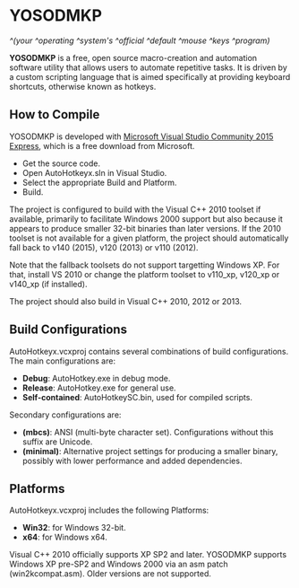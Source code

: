 # YOSODMKP #

*^&#40;your ^operating ^system's ^official ^default ^mouse ^keys ^program&#41;*

**YOSODMKP** is a free, open source macro-creation and automation software utility that allows users to automate repetitive tasks. It is driven by a custom scripting language that is aimed specifically at providing keyboard shortcuts, otherwise known as hotkeys.


## How to Compile ##

YOSODMKP is developed with [Microsoft Visual Studio Community 2015 Express](https://www.visualstudio.com/products/visual-studio-community-vs), which is a free download from Microsoft.

  - Get the source code.
  - Open AutoHotkeyx.sln in Visual Studio.
  - Select the appropriate Build and Platform.
  - Build.

The project is configured to build with the Visual C++ 2010 toolset if available, primarily to facilitate Windows 2000 support but also because it appears to produce smaller 32-bit binaries than later versions. If the 2010 toolset is not available for a given platform, the project should automatically fall back to v140 (2015), v120 (2013) or v110 (2012).

Note that the fallback toolsets do not support targetting Windows XP. For that, install VS 2010 or change the platform toolset to v110_xp, v120_xp or v140_xp (if installed).

The project should also build in Visual C++ 2010, 2012 or 2013.


## Build Configurations ##

AutoHotkeyx.vcxproj contains several combinations of build configurations.  The main configurations are:

  - **Debug**: AutoHotkey.exe in debug mode.
  - **Release**: AutoHotkey.exe for general use.
  - **Self-contained**: AutoHotkeySC.bin, used for compiled scripts.

Secondary configurations are:

  - **(mbcs)**: ANSI (multi-byte character set). Configurations without this suffix are Unicode.
  - **(minimal)**: Alternative project settings for producing a smaller binary, possibly with lower performance and added dependencies.


## Platforms ##

AutoHotkeyx.vcxproj includes the following Platforms:

  - **Win32**: for Windows 32-bit.
  - **x64**: for Windows x64.

Visual C++ 2010 officially supports XP SP2 and later.  YOSODMKP supports Windows XP pre-SP2 and Windows 2000 via an asm patch (win2kcompat.asm).  Older versions are not supported.

